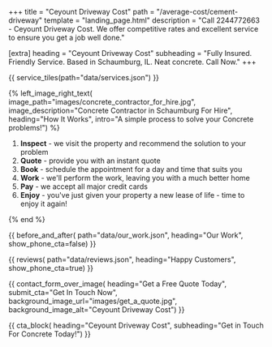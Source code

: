 +++
title = "Ceyount Driveway Cost"
path = "/average-cost/cement-driveway"
template = "landing_page.html"
description = "Call 2244772663 - Ceyount Driveway Cost. We offer competitive rates and excellent service to ensure you get a job well done."

[extra]
heading = "Ceyount Driveway Cost"
subheading = "Fully Insured. Friendly Service. Based in Schaumburg, IL. Neat concrete. Call Now."
+++

{{ service_tiles(path="data/services.json") }}

{% left_image_right_text(
     image_path="images/concrete_contractor_for_hire.jpg",
     image_description="Concrete Contractor in Schaumburg For Hire",
     heading="How It Works",
     intro="A simple process to solve your Concrete problems!") %}

1. **Inspect** - we visit the property and recommend the solution to your problem
2. **Quote** - provide you with an instant quote
3. **Book** - schedule the appointment for a day and time that suits you
4. **Work** - we'll perform the work, leaving you with a much better home
5. **Pay** - we accept all major credit cards
6. **Enjoy** - you've just given your property a new lease of life - time to enjoy it again!

{% end %}

{{ before_and_after(
     path="data/our_work.json",
     heading="Our Work",
     show_phone_cta=false) }}

{{ reviews(
     path="data/reviews.json",
     heading="Happy Customers",
     show_phone_cta=true) }}

{{ contact_form_over_image(
     heading="Get a Free Quote Today",
     submit_cta="Get In Touch Now",
     background_image_url="images/get_a_quote.jpg",
     background_image_alt="Ceyount Driveway Cost") }}

{{ cta_block(
     heading="Ceyount Driveway Cost",
     subheading="Get in Touch For Concrete Today!") }}